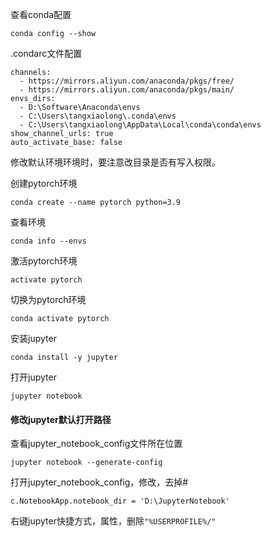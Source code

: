 查看conda配置
```
conda config --show
```
.condarc文件配置
```
channels:
  - https://mirrors.aliyun.com/anaconda/pkgs/free/
  - https://mirrors.aliyun.com/anaconda/pkgs/main/
envs_dirs:
  - D:\Software\Anaconda\envs
  - C:\Users\tangxiaolong\.conda\envs
  - C:\Users\tangxiaolong\AppData\Local\conda\conda\envs
show_channel_urls: true
auto_activate_base: false
```
修改默认环境环境时，要注意改目录是否有写入权限。

创建pytorch环境
```
conda create --name pytorch python=3.9
```

查看环境
```
conda info --envs
```

激活pytorch环境
```
activate pytorch
```

切换为pytorch环境
```
conda activate pytorch
```

安装jupyter
```
conda install -y jupyter
```

打开jupyter
```
jupyter notebook
```
#### 修改jupyter默认打开路径

查看jupyter_notebook_config文件所在位置
```
jupyter notebook --generate-config
```
打开jupyter_notebook_config，修改，去掉#
```
c.NotebookApp.notebook_dir = 'D:\JupyterNotebook'
```
右键jupyter快捷方式，属性，删除`"%USERPROFILE%/"`


















